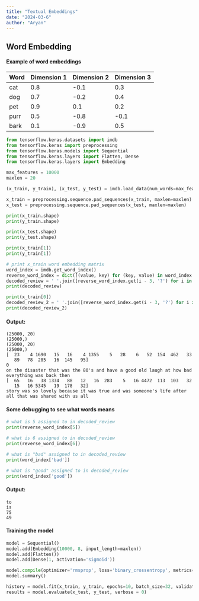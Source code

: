 ```yaml
---
title: "Textual Embeddings"
date: "2024-03-6"
author: "Aryan"
---
```


## Word Embedding

#### Example of word embeddings

| Word  | Dimension 1 | Dimension 2 | Dimension 3 |
|-------|-------------|-------------|-------------|
| cat   | 0.8         | -0.1        | 0.3         |
| dog   | 0.7         | -0.2        | 0.4         |
| pet   | 0.9         | 0.1         | 0.2         |
| purr  | 0.5         | -0.8        | -0.1        |
| bark  | 0.1         | -0.9        | 0.5         |


```python
from tensorflow.keras.datasets import imdb
from tensorflow.keras import preprocessing
from tensorflow.keras.models import Sequential 
from tensorflow.keras.layers import Flatten, Dense
from tensorflow.keras.layers import Embedding

max_features = 10000
maxlen = 20

(x_train, y_train), (x_test, y_test) = imdb.load_data(num_words=max_features)

x_train = preprocessing.sequence.pad_sequences(x_train, maxlen=maxlen)
x_test = preprocessing.sequence.pad_sequences(x_test, maxlen=maxlen)

print(x_train.shape)
print(y_train.shape)

print(x_test.shape)
print(y_test.shape)

print(x_train[1])
print(y_train[1])

# print x_train word embedding matrix
word_index = imdb.get_word_index()
reverse_word_index = dict([(value, key) for (key, value) in word_index.items()])
decoded_review = ' '.join([reverse_word_index.get(i - 3, '?') for i in x_train[1]])
print(decoded_review)

print(x_train[0])
decoded_review_2 = ' '.join([reverse_word_index.get(i - 3, '?') for i in x_train[0]])
print(decoded_review_2)
```

#### Output:

```
(25000, 20)
(25000,)
(25000, 20)
(25000,)
[  23    4 1690   15   16    4 1355    5   28    6   52  154  462   33
   89   78  285   16  145   95]
0
on the disaster that was the 80's and have a good old laugh at how bad everything was back then
[  65   16   38 1334   88   12   16  283    5   16 4472  113  103   32
   15   16 5345   19  178   32]
story was so lovely because it was true and was someone's life after all that was shared with us all
```

#### Some debugging to see what words means

```python
# what is 5 assigned to in decoded_review
print(reverse_word_index[5])

# what is 6 assigned to in decoded_review
print(reverse_word_index[6])

# what is "bad" assigned to in decoded_review
print(word_index['bad'])

# what is "good" assigned to in decoded_review
print(word_index['good'])
```

#### Output:

```
to
is
75
49
```

#### Training the model

```python
model = Sequential()
model.add(Embedding(10000, 8, input_length=maxlen))
model.add(Flatten())
model.add(Dense(1, activation='sigmoid'))

model.compile(optimizer='rmsprop', loss='binary_crossentropy', metrics=['acc']) 
model.summary()

history = model.fit(x_train, y_train, epochs=10, batch_size=32, validation_split=0.2)
results = model.evaluate(x_test, y_test, verbose = 0)
```